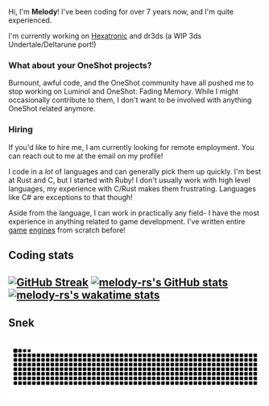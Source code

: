 Hi, I'm **Melody**! I've been coding for over 7 years now, and I'm quite experienced.

I'm currently working on [Hexatronic](https://eternabyte.itch.io/hexahetronic) and dr3ds (a WIP 3ds Undertale/Deltarune port!)

### What about your OneShot projects?

Burnount, awful code, and the OneShot community have all pushed me to stop working on Luminol and OneShot: Fading Memory. 
While I might occasionally contribute to them, I don't want to be involved with anything OneShot related anymore.

### Hiring

If you'd like to hire me, I am currently looking for remote employment. You can reach out to me at the email on my profile!

I code in a *lot* of languages and can generally pick them up quickly. I'm best at Rust and C, but I started with Ruby! 
I don't usually work with high level languages, my experience with C/Rust makes them frustrating.
Languages like C# are exceptions to that though!

Aside from the language, I can work in practically any field- I have the most experience in anything related to game development.
I've written entire [game](https://github.com/callistoAshley/yuri-jam24) [engines](https://github.com/Astrabit-ST/wormhole) from scratch before!

Coding stats
---
[![GitHub Streak](https://github-readme-streak-stats.herokuapp.com?user=melody-rs&date_format=M%20j%5B%2C%20Y%5D&theme=dark&count_private=true&include_all_commits=true)](https://github.com/melody-rs)
[![melody-rs's GitHub stats](https://github-readme-stats.anuraghazra1.vercel.app/api?username=melody-rs&count_private=true&include_all_commits=true&show_icons=true&theme=dark)](https://github.com/melody-rs)
[![melody-rs's wakatime stats](https://github-readme-stats.vercel.app/api/wakatime?username=melody_rs&theme=dark&layout=compact&langs_count=10)](https://github.com/anuraghazra/github-readme-stats)
---

Snek
---
![snek gif](https://github.com/melody-rs/melody-rs/blob/output/github-snake-dark.svg)
---
